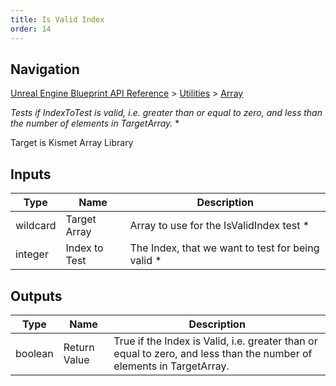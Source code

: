 ```yaml
---
title: Is Valid Index
order: 14
---
```

## Navigation

[Unreal Engine Blueprint API Reference](https://dev.epicgames.com/documentation/en-us/unreal-engine/BlueprintAPI) > [Utilities](https://dev.epicgames.com/documentation/en-us/unreal-engine/BlueprintAPI/Utilities) > [Array](https://dev.epicgames.com/documentation/en-us/unreal-engine/BlueprintAPI/Utilities/Array)

*Tests if IndexToTest is valid, i.e. greater than or equal to zero, and less than the number of elements in TargetArray.*
\*

Target is Kismet Array Library

## Inputs

| Type | Name | Description |
| --- | --- | --- |
| wildcard | Target Array | Array to use for the IsValidIndex test * |
| integer | Index to Test | The Index, that we want to test for being valid * |

## Outputs

| Type | Name | Description |
| --- | --- | --- |
| boolean | Return Value | True if the Index is Valid, i.e. greater than or equal to zero, and less than the number of elements in TargetArray. |
